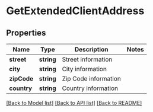 # GetExtendedClientAddress

## Properties
Name | Type | Description | Notes
------------ | ------------- | ------------- | -------------
**street** | **string** | Street information | 
**city** | **string** | City information | 
**zipCode** | **string** | Zip Code information | 
**country** | **string** | Country information | 

[[Back to Model list]](../../README.md#documentation-for-models) [[Back to API list]](../../README.md#documentation-for-api-endpoints) [[Back to README]](../../README.md)


